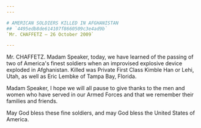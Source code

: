 ```yaml
---
---

# AMERICAN SOLDIERS KILLED IN AFGHANISTAN
## `4495edb8de614107f8660509c3e4ad9b`
`Mr. CHAFFETZ — 26 October 2009`

---
```



Mr. CHAFFETZ. Madam Speaker, today, we have learned of the passing of 
two of America's finest soldiers when an improvised explosive device 
exploded in Afghanistan. Killed was Private First Class Kimble Han or 
Lehi, Utah, as well as Eric Lembke of Tampa Bay, Florida.

Madam Speaker, I hope we will all pause to give thanks to the men and 
women who have served in our Armed Forces and that we remember their 
families and friends.

May God bless these fine soldiers, and may God bless the United 
States of America.
